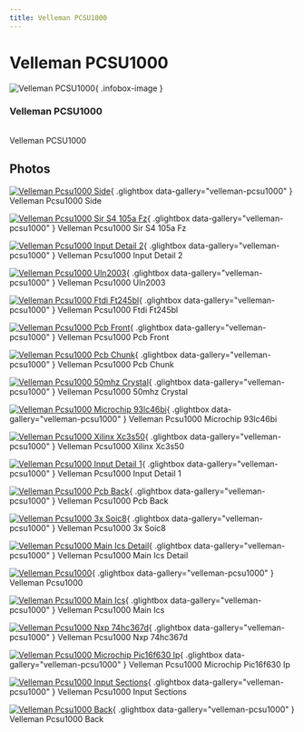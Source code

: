 ```yaml
---
title: Velleman PCSU1000
---
```


# Velleman PCSU1000

<div class="infobox" markdown>

![Velleman PCSU1000](./img/Velleman_PCSU1000_side.jpg){ .infobox-image }

### Velleman PCSU1000

| | |
|---|---|

</div>

[](./img/Velleman_PCSU1000.jpg)  [](./img/Velleman_PCSU1000.jpg)Velleman PCSU1000

## Photos

<div class="photo-grid" markdown>

[![Velleman Pcsu1000 Side](./img/Velleman_PCSU1000_side.jpg)](./img/Velleman_PCSU1000_side.jpg "Velleman Pcsu1000 Side"){ .glightbox data-gallery="velleman-pcsu1000" }
<span class="caption">Velleman Pcsu1000 Side</span>

[![Velleman Pcsu1000 Sir S4 105a Fz](./img/Velleman_pcsu1000_sir_s4_105a_fz.jpg)](./img/Velleman_pcsu1000_sir_s4_105a_fz.jpg "Velleman Pcsu1000 Sir S4 105a Fz"){ .glightbox data-gallery="velleman-pcsu1000" }
<span class="caption">Velleman Pcsu1000 Sir S4 105a Fz</span>

[![Velleman Pcsu1000 Input Detail 2](./img/Velleman_pcsu1000_input_detail_2.jpg)](./img/Velleman_pcsu1000_input_detail_2.jpg "Velleman Pcsu1000 Input Detail 2"){ .glightbox data-gallery="velleman-pcsu1000" }
<span class="caption">Velleman Pcsu1000 Input Detail 2</span>

[![Velleman Pcsu1000 Uln2003](./img/Velleman_pcsu1000_uln2003.jpg)](./img/Velleman_pcsu1000_uln2003.jpg "Velleman Pcsu1000 Uln2003"){ .glightbox data-gallery="velleman-pcsu1000" }
<span class="caption">Velleman Pcsu1000 Uln2003</span>

[![Velleman Pcsu1000 Ftdi Ft245bl](./img/Velleman_pcsu1000_ftdi_ft245bl.jpg)](./img/Velleman_pcsu1000_ftdi_ft245bl.jpg "Velleman Pcsu1000 Ftdi Ft245bl"){ .glightbox data-gallery="velleman-pcsu1000" }
<span class="caption">Velleman Pcsu1000 Ftdi Ft245bl</span>

[![Velleman Pcsu1000 Pcb Front](./img/Velleman_pcsu1000_pcb_front.jpg)](./img/Velleman_pcsu1000_pcb_front.jpg "Velleman Pcsu1000 Pcb Front"){ .glightbox data-gallery="velleman-pcsu1000" }
<span class="caption">Velleman Pcsu1000 Pcb Front</span>

[![Velleman Pcsu1000 Pcb Chunk](./img/Velleman_pcsu1000_pcb_chunk.jpg)](./img/Velleman_pcsu1000_pcb_chunk.jpg "Velleman Pcsu1000 Pcb Chunk"){ .glightbox data-gallery="velleman-pcsu1000" }
<span class="caption">Velleman Pcsu1000 Pcb Chunk</span>

[![Velleman Pcsu1000 50mhz Crystal](./img/Velleman_pcsu1000_50mhz_crystal.jpg)](./img/Velleman_pcsu1000_50mhz_crystal.jpg "Velleman Pcsu1000 50mhz Crystal"){ .glightbox data-gallery="velleman-pcsu1000" }
<span class="caption">Velleman Pcsu1000 50mhz Crystal</span>

[![Velleman Pcsu1000 Microchip 93lc46bi](./img/Velleman_pcsu1000_microchip_93lc46bi.jpg)](./img/Velleman_pcsu1000_microchip_93lc46bi.jpg "Velleman Pcsu1000 Microchip 93lc46bi"){ .glightbox data-gallery="velleman-pcsu1000" }
<span class="caption">Velleman Pcsu1000 Microchip 93lc46bi</span>

[![Velleman Pcsu1000 Xilinx Xc3s50](./img/Velleman_pcsu1000_xilinx_xc3s50.jpg)](./img/Velleman_pcsu1000_xilinx_xc3s50.jpg "Velleman Pcsu1000 Xilinx Xc3s50"){ .glightbox data-gallery="velleman-pcsu1000" }
<span class="caption">Velleman Pcsu1000 Xilinx Xc3s50</span>

[![Velleman Pcsu1000 Input Detail 1](./img/Velleman_pcsu1000_input_detail_1.jpg)](./img/Velleman_pcsu1000_input_detail_1.jpg "Velleman Pcsu1000 Input Detail 1"){ .glightbox data-gallery="velleman-pcsu1000" }
<span class="caption">Velleman Pcsu1000 Input Detail 1</span>

[![Velleman Pcsu1000 Pcb Back](./img/Velleman_pcsu1000_pcb_back.jpg)](./img/Velleman_pcsu1000_pcb_back.jpg "Velleman Pcsu1000 Pcb Back"){ .glightbox data-gallery="velleman-pcsu1000" }
<span class="caption">Velleman Pcsu1000 Pcb Back</span>

[![Velleman Pcsu1000 3x Soic8](./img/Velleman_pcsu1000_3x_soic8.jpg)](./img/Velleman_pcsu1000_3x_soic8.jpg "Velleman Pcsu1000 3x Soic8"){ .glightbox data-gallery="velleman-pcsu1000" }
<span class="caption">Velleman Pcsu1000 3x Soic8</span>

[![Velleman Pcsu1000 Main Ics Detail](./img/Velleman_pcsu1000_main_ICs_detail.jpg)](./img/Velleman_pcsu1000_main_ICs_detail.jpg "Velleman Pcsu1000 Main Ics Detail"){ .glightbox data-gallery="velleman-pcsu1000" }
<span class="caption">Velleman Pcsu1000 Main Ics Detail</span>

[![Velleman Pcsu1000](./img/Velleman_PCSU1000.jpg)](./img/Velleman_PCSU1000.jpg "Velleman Pcsu1000"){ .glightbox data-gallery="velleman-pcsu1000" }
<span class="caption">Velleman Pcsu1000</span>

[![Velleman Pcsu1000 Main Ics](./img/Velleman_pcsu1000_main_ICs.jpg)](./img/Velleman_pcsu1000_main_ICs.jpg "Velleman Pcsu1000 Main Ics"){ .glightbox data-gallery="velleman-pcsu1000" }
<span class="caption">Velleman Pcsu1000 Main Ics</span>

[![Velleman Pcsu1000 Nxp 74hc367d](./img/Velleman_pcsu1000_nxp_74hc367d.jpg)](./img/Velleman_pcsu1000_nxp_74hc367d.jpg "Velleman Pcsu1000 Nxp 74hc367d"){ .glightbox data-gallery="velleman-pcsu1000" }
<span class="caption">Velleman Pcsu1000 Nxp 74hc367d</span>

[![Velleman Pcsu1000 Microchip Pic16f630 Ip](./img/Velleman_pcsu1000_microchip_pic16f630_ip.jpg)](./img/Velleman_pcsu1000_microchip_pic16f630_ip.jpg "Velleman Pcsu1000 Microchip Pic16f630 Ip"){ .glightbox data-gallery="velleman-pcsu1000" }
<span class="caption">Velleman Pcsu1000 Microchip Pic16f630 Ip</span>

[![Velleman Pcsu1000 Input Sections](./img/Velleman_pcsu1000_input_sections.jpg)](./img/Velleman_pcsu1000_input_sections.jpg "Velleman Pcsu1000 Input Sections"){ .glightbox data-gallery="velleman-pcsu1000" }
<span class="caption">Velleman Pcsu1000 Input Sections</span>

[![Velleman Pcsu1000 Back](./img/Velleman_PCSU1000_back.jpg)](./img/Velleman_PCSU1000_back.jpg "Velleman Pcsu1000 Back"){ .glightbox data-gallery="velleman-pcsu1000" }
<span class="caption">Velleman Pcsu1000 Back</span>

</div>
